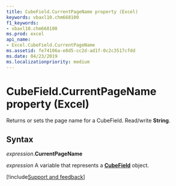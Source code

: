 ```yaml
---
title: CubeField.CurrentPageName property (Excel)
keywords: vbaxl10.chm668100
f1_keywords:
- vbaxl10.chm668100
ms.prod: excel
api_name:
- Excel.CubeField.CurrentPageName
ms.assetid: fe74106a-e8d5-cc2d-ad1f-0c2c3517cfdd
ms.date: 04/23/2019
ms.localizationpriority: medium
---
```



# CubeField.CurrentPageName property (Excel)

Returns or sets the page name for a CubeField. Read/write **String**.


## Syntax

_expression_.**CurrentPageName**

_expression_ A variable that represents a **[CubeField](Excel.CubeField.md)** object.




[!include[Support and feedback](~/includes/feedback-boilerplate.md)]